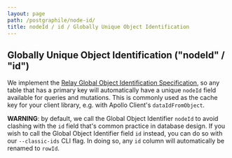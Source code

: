```yaml
---
layout: page
path: /postgraphile/node-id/
title: nodeId / id / Globally Unique Object Identification
---
```


## Globally Unique Object Identification ("nodeId" / "id")

We implement the [Relay Global Object Identification
Specification](https://facebook.github.io/relay/graphql/objectidentification.htm),
so any table that has a primary key will automatically have a unique `nodeId`
field available for queries and mutations. This is commonly used as the cache
key for your client library, e.g. with Apollo Client's `dataIdFromObject`.

**WARNING**: by default, we call the Global Object Identifier `nodeId` to
avoid clashing with the `id` field that's common practice in database design.
If you wish to call the Global Object Identifier field `id` instead, you can
do so with our `--classic-ids` CLI flag. In doing so, any `id` column will
automatically be renamed to `rowId`.
